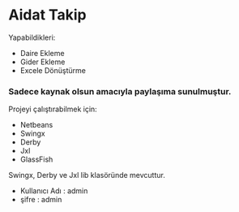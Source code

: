 # Aidat Takip

Yapabildikleri:
* Daire Ekleme
* Gider Ekleme
* Excele Dönüştürme

### Sadece kaynak olsun amacıyla paylaşıma sunulmuştur.

Projeyi çalıştırabilmek için:
* Netbeans
* Swingx
* Derby
* Jxl
* GlassFish

Swingx, Derby ve Jxl lib klasöründe mevcuttur. 

* Kullanıcı Adı : admin
* şifre : admin
